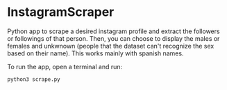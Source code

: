 # InstagramScraper

Python app to scrape a desired instagram profile and extract the followers or followings of that person.
Then, you can choose to display the males or females and unkwnown (people that the dataset can't recognize the sex based on their name).
This works mainly with spanish names.

To run the app, open a terminal and run:
```bash
python3 scrape.py
```
